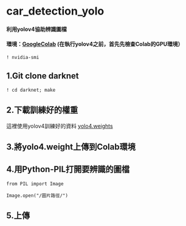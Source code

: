 # car_detection_yolo

#### 利用yolov4協助辨識圖檔<br>
#### 環境：[GoogleColab](https://colab.research.google.com/notebooks/intro.ipynb#recent=true) (在執行yolov4之前，首先先檢查Colab的GPU環境）<br>

    ! nvidia-smi


## 1.Git clone darknet <br>

    ! cd darknet; make

## 2.下載訓練好的權重<br>

這裡使用yolov4訓練好的資料 [yolo4.weights](https://github.com/AlexeyAB/darknet/releases/download/darknet_yolo_v3_optimal/yolov4.weights) <br>

## 3.將yolo4.weight上傳到Colab環境

## 4.用Python-PIL打開要辨識的圖檔 <br>

    from PIL import Image

    Image.open("/圖片路徑/")

## 5.上傳
